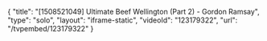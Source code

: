 {
    "title": "[1508521049] Ultimate Beef Wellington (Part 2) - Gordon Ramsay",
    "type": "solo",
    "layout": "iframe-static",
    "videoId": "123179322",
    "url": "\/tvpembed\/123179322"
}